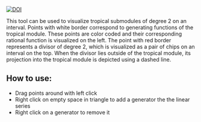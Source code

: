 [![DOI](https://zenodo.org/badge/1008248291.svg)](https://doi.org/10.5281/zenodo.15736970)

This tool can be used to visualize tropical submodules of degree 2 on an interval. Points with white border correspond to generating functions of the tropical module. These points are color coded and their corresponding rational function is visualized on the left. The point with red border represents a divisor of degree 2, which is visualized as a pair of chips on an interval on the top. When the divisor lies outside of the tropical module, its projection into the tropical module is depicted using a dashed line.

## How to use:
- Drag points around with left click
- Right click on empty space in triangle to add a generator the the linear series
- Right click on a generator to remove it

